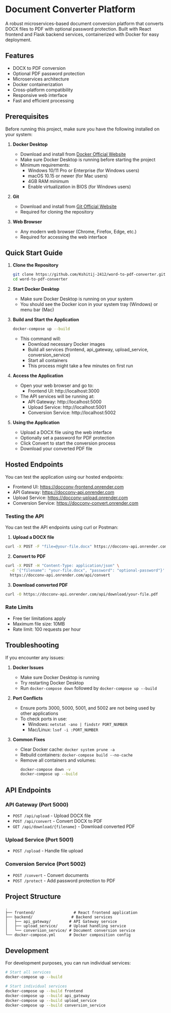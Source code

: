 # Document Converter Platform

A robust microservices-based document conversion platform that converts DOCX files to PDF with optional password protection. Built with React frontend and Flask backend services, containerized with Docker for easy deployment.

## Features

- DOCX to PDF conversion
- Optional PDF password protection
- Microservices architecture
- Docker containerization
- Cross-platform compatibility
- Responsive web interface
- Fast and efficient processing

## Prerequisites

Before running this project, make sure you have the following installed on your system:

1. **Docker Desktop**
   - Download and install from [Docker Official Website](https://www.docker.com/products/docker-desktop/)
   - Make sure Docker Desktop is running before starting the project
   - Minimum requirements:
     * Windows 10/11 Pro or Enterprise (for Windows users)
     * macOS 10.15 or newer (for Mac users)
     * 4GB RAM minimum
     * Enable virtualization in BIOS (for Windows users)

2. **Git**
   - Download and install from [Git Official Website](https://git-scm.com/downloads)
   - Required for cloning the repository

3. **Web Browser**
   - Any modern web browser (Chrome, Firefox, Edge, etc.)
   - Required for accessing the web interface

## Quick Start Guide

1. **Clone the Repository**
   ```bash
   git clone https://github.com/Kshitij-2412/word-to-pdf-converter.git
   cd word-to-pdf-converter
   ```

2. **Start Docker Desktop**
   - Make sure Docker Desktop is running on your system
   - You should see the Docker icon in your system tray (Windows) or menu bar (Mac)

3. **Build and Start the Application**
   ```bash
   docker-compose up --build
   ```
   - This command will:
     * Download necessary Docker images
     * Build all services (frontend, api_gateway, upload_service, conversion_service)
     * Start all containers
     * This process might take a few minutes on first run

4. **Access the Application**
   - Open your web browser and go to:
     * Frontend UI: http://localhost:3000
   - The API services will be running at:
     * API Gateway: http://localhost:5000
     * Upload Service: http://localhost:5001
     * Conversion Service: http://localhost:5002

5. **Using the Application**
   - Upload a DOCX file using the web interface
   - Optionally set a password for PDF protection
   - Click Convert to start the conversion process
   - Download your converted PDF file

## Hosted Endpoints

You can test the application using our hosted endpoints:

- Frontend UI: https://docconv-frontend.onrender.com
- API Gateway: https://docconv-api.onrender.com
- Upload Service: https://docconv-upload.onrender.com
- Conversion Service: https://docconv-convert.onrender.com

### Testing the API

You can test the API endpoints using curl or Postman:

1. **Upload a DOCX file**
```bash
curl -X POST -F "file=@your-file.docx" https://docconv-api.onrender.com/api/upload
```

2. **Convert to PDF**
```bash
curl -X POST -H "Content-Type: application/json" \
  -d '{"filename": "your-file.docx", "password": "optional-password"}' \
  https://docconv-api.onrender.com/api/convert
```

3. **Download converted PDF**
```bash
curl -O https://docconv-api.onrender.com/api/download/your-file.pdf
```

### Rate Limits
- Free tier limitations apply
- Maximum file size: 10MB
- Rate limit: 100 requests per hour

## Troubleshooting

If you encounter any issues:

1. **Docker Issues**
   - Make sure Docker Desktop is running
   - Try restarting Docker Desktop
   - Run `docker-compose down` followed by `docker-compose up --build`

2. **Port Conflicts**
   - Ensure ports 3000, 5000, 5001, and 5002 are not being used by other applications
   - To check ports in use:
     * Windows: `netstat -ano | findstr PORT_NUMBER`
     * Mac/Linux: `lsof -i :PORT_NUMBER`

3. **Common Fixes**
   - Clear Docker cache: `docker system prune -a`
   - Rebuild containers: `docker-compose build --no-cache`
   - Remove all containers and volumes:
     ```bash
     docker-compose down -v
     docker-compose up --build
     ```

## API Endpoints

### API Gateway (Port 5000)
- `POST /api/upload` - Upload DOCX file
- `POST /api/convert` - Convert DOCX to PDF
- `GET /api/download/{filename}` - Download converted PDF

### Upload Service (Port 5001)
- `POST /upload` - Handle file upload

### Conversion Service (Port 5002)
- `POST /convert` - Convert documents
- `POST /protect` - Add password protection to PDF

## Project Structure
```
.
├── frontend/                 # React frontend application
├── backend/                 # Backend services
│   ├── api_gateway/        # API Gateway service
│   ├── upload_service/     # Upload handling service
│   └── conversion_service/ # Document conversion service
└── docker-compose.yml      # Docker composition config
```

## Development

For development purposes, you can run individual services:

```bash
# Start all services
docker-compose up --build

# Start individual services
docker-compose up --build frontend
docker-compose up --build api_gateway
docker-compose up --build upload_service
docker-compose up --build conversion_service
```
